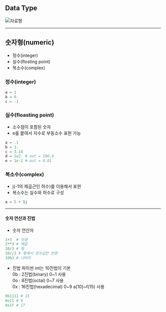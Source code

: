 ## Data Type
![자료형](https://076923.github.io/assets/images/Python/ch3/2.png)

---
## 숫자형(numeric)
- 정수(integer)
- 실수(flosting point)
- 복소수(complex)

### 정수(integer)
```python
a = 1
b = 0
c = -1
```
### 실수(floasting point)
- 소수점이 포함된 숫자
- e를 붙여서 지수로 부동소수 표현 가능
```python
a = .1
b = 1.
c = 3.14
d = 1e2  # out = 100.0
e = 1e-2 # out = 0.01
```
### 복소수(complex)
- j(-1의 제곱근인 허수)를 이용해서 표현
- 복소수는 실수와 허수로 구성
```python
a = 5 + 1j
```
---
#### 숫자 연산과 진법
- 숫자 연산자
```python
1+3  # 덧셈
2**3 # 제곱
10/3 # 몫
10//3 # 몫에서 정수값만 반환
10%3 # 나머지
```
- 진법
파이썬 int는 10진법이 기본  
0b : 2진법(binary) 0~1 사용  
0o : 8진법(octal) 0~7 사용  
0x : 16진법(hexadecimal) 0~9 a(10)~f(15) 사용  
```python
0b1111 # 15
0o11 # 9
0x1f # 17
```
